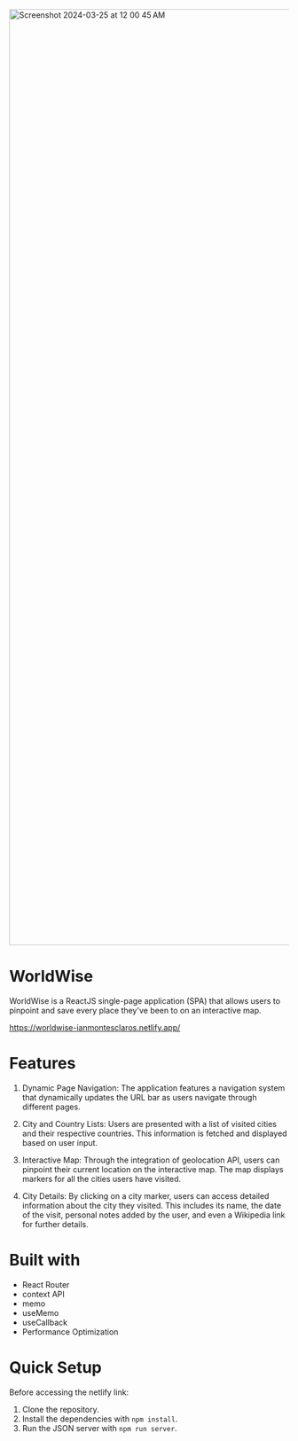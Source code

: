 <img width="1689" alt="Screenshot 2024-03-25 at 12 00 45 AM" src="https://github.com/ianMontesclaros/worldwise/assets/122757362/b987444f-7716-4881-b01c-af6f96b362bf">

# WorldWise

WorldWise is a ReactJS single-page application (SPA) that allows users to pinpoint and save every place they've been to on an interactive map.

https://worldwise-ianmontesclaros.netlify.app/

# Features

1. Dynamic Page Navigation: The application features a navigation system that dynamically updates the URL bar as users navigate through different pages.
   
2. City and Country Lists: Users are presented with a list of visited cities and their respective countries. This information is fetched and displayed based on user input.
  
3. Interactive Map: Through the integration of geolocation API, users can pinpoint their current location on the interactive map. The map displays markers for all the cities users have visited.
  
4. City Details: By clicking on a city marker, users can access detailed information about the city they visited. This includes its name, the date of the visit, personal notes added by the user, and even a  Wikipedia link for further details.

# Built with

* React Router
* context API
* memo
* useMemo
* useCallback
* Performance Optimization

# Quick Setup

Before accessing the netlify link:
1. Clone the repository.
2. Install the dependencies with ``` npm install ```.
3. Run the JSON server with ``` npm run server ```.
